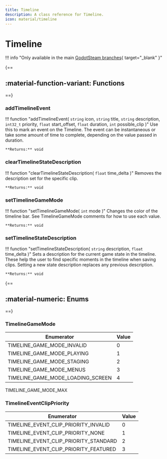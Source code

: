 ```yaml
---
title: Timeline
description: A class reference for Timeline.
icon: material/timeline
---
```


# Timeline

!!! info "Only available in the main [GodotSteam branches](https://github.com/GodotSteam/GodotSteam){ target="\_blank" }"

{==
## :material-function-variant: Functions
==}

### addTimelineEvent

!!! function "addTimelineEvent( ```string``` icon, ```string``` title, ```string``` description, ```int32_t``` priority, ```float``` start_offset, ```float``` duration, ```int``` possible_clip )"
	Use this to mark an event on the Timeline. The event can be instantaneous or take some amount of time to complete, depending on the value passed in duration.

	**Returns:** void

### clearTimelineStateDescription

!!! function "clearTimelineStateDescription( ```float``` time_delta )"
	Removes the description set for the specific clip.

	**Returns:** void

### setTimelineGameMode

!!! function "setTimelineGameMode( ```int``` mode )"
	Changes the color of the timeline bar. See TimelineGameMode comments for how to use each value.

	**Returns:** void

### setTimelineStateDescription

!!! function "setTimelineStateDescription( ```string``` description, ```float``` time_delta )"
	Sets a description for the current game state in the timeline. These help the user to find specific moments in the timeline when saving clips. Setting a new state description replaces any previous description.

	**Returns:** void

{==
## :material-numeric: Enums
==}

### TimelineGameMode

Enumerator | Value
---------- | -----
TIMELINE_GAME_MODE_INVALID | 0
TIMELINE_GAME_MODE_PLAYING | 1
TIMELINE_GAME_MODE_STAGING | 2
TIMELINE_GAME_MODE_MENUS | 3
TIMELINE_GAME_MODE_LOADING_SCREEN | 4
TIMELINE_GAME_MODE_MAX

### TimelineEventClipPriority

Enumerator | Value
---------- | -----
TIMELINE_EVENT_CLIP_PRIORITY_INVALID | 0
TIMELINE_EVENT_CLIP_PRIORITY_NONE | 1
TIMELINE_EVENT_CLIP_PRIORITY_STANDARD | 2
TIMELINE_EVENT_CLIP_PRIORITY_FEATURED | 3